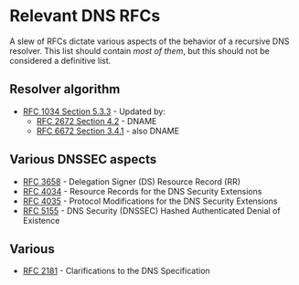 # Relevant DNS RFCs

A slew of RFCs dictate various aspects of the behavior of a recursive DNS resolver.
This list should contain _most of them_, but this should not be considered a definitive
list.

## Resolver algorithm

* [RFC 1034 Section 5.3.3](https://tools.ietf.org/html/rfc1034#section-5.3.3) - Updated by:
  * [RFC 2672 Section 4.2](https://tools.ietf.org/html/rfc2672#section-4.2) - DNAME
  * [RFC 6672 Section 3.4.1](https://tools.ietf.org/html/rfc6672#section-3.4.1) - also DNAME

## Various DNSSEC aspects

* [RFC 3658](https://www.ietf.org/rfc/rfc3658.txt) - Delegation Signer (DS) Resource Record (RR)
* [RFC 4034](https://tools.ietf.org/html/rfc4034) - Resource Records for the DNS Security Extensions
* [RFC 4035](https://tools.ietf.org/html/rfc4035) - Protocol Modifications for the DNS Security Extensions
* [RFC 5155](https://www.ietf.org/rfc/rfc5155.txt) - DNS Security (DNSSEC) Hashed Authenticated Denial of Existence

## Various

* [RFC 2181](https://www.ietf.org/rfc/rfc2181.txt) - Clarifications to the DNS Specification
